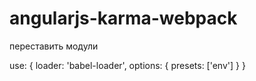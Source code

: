 # angularjs-karma-webpack

переставить модули

use: {
                loader: 'babel-loader',
                options: {
                    presets: ['env']
                }
            }
